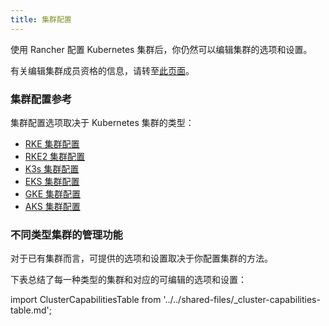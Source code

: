 ```yaml
---
title: 集群配置
---
```


<head>
  <link rel="canonical" href="https://ranchermanager.docs.rancher.com/zh/reference-guides/cluster-configuration"/>
</head>

使用 Rancher 配置 Kubernetes 集群后，你仍然可以编辑集群的选项和设置。

有关编辑集群成员资格的信息，请转至[此页面](../../how-to-guides/new-user-guides/manage-clusters/access-clusters/add-users-to-clusters.md)。

### 集群配置参考

集群配置选项取决于 Kubernetes 集群的类型：

- [RKE 集群配置](rancher-server-configuration/rke1-cluster-configuration.md)
- [RKE2 集群配置](rancher-server-configuration/rke2-cluster-configuration.md)
- [K3s 集群配置](rancher-server-configuration/k3s-cluster-configuration.md)
- [EKS 集群配置](rancher-server-configuration/eks-cluster-configuration.md)
- [GKE 集群配置](gke-cluster-configuration.md)
- [AKS 集群配置](rancher-server-configuration/aks-cluster-configuration.md)

### 不同类型集群的管理功能

对于已有集群而言，可提供的选项和设置取决于你配置集群的方法。

下表总结了每一种类型的集群和对应的可编辑的选项和设置：

import ClusterCapabilitiesTable from '../../shared-files/_cluster-capabilities-table.md';

<ClusterCapabilitiesTable />
